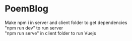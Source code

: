 # PoemBlog

Make npm i in server and client folder to get dependencies</br>
"npm run dev" to run server</br>
"npm run serve" in client folder to run Vuejs</br>

